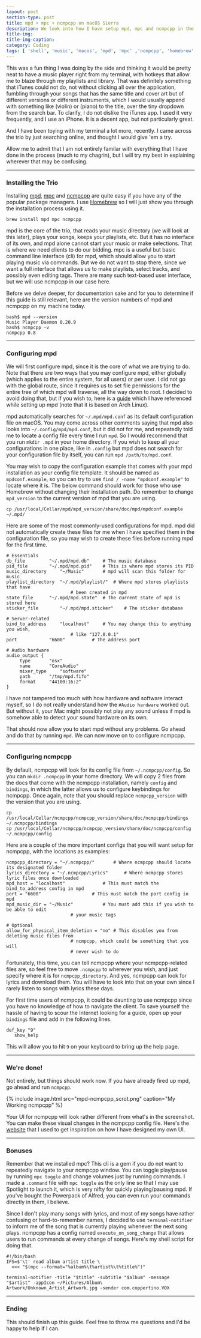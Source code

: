 ```yaml
---
layout: post
section-type: post
title: mpd + mpc + ncmpcpp on macOS Sierra
description: We look into how I have setup mpd, mpc and ncmpcpp in the terminal on macOS Sierra, documenting the gimmicks that I have encountered, and how I have worked around them. Hopefully this will provide the help that some Mac users are looking for.
title-img: 
title-img-caption: 
category: Coding
tags: [ 'shell', 'music', 'macos', 'mpd', 'mpc' ,'ncmpcpp', 'homebrew' ]
---
```


This was a fun thing I was doing by the side and thinking it would be pretty neat to have a music player right from my terminal, with hotkeys that allow me to blaze through my playlists and library. That was definitely something that iTunes could not do, not without clicking all over the application, fumbling through your songs that has the same title and cover art but of different versions or different instruments, which I would usually append with something like (violin) or (piano) to the title, over the tiny dropdown from the search bar. To clarify, I do not dislike the iTunes app. I used it very frequently, and I use an iPhone. It is a decent app, but not particularly great.

And I have been toying with my terminal a lot more, recently. I came across the trio by just searching online, and thought I would give 'em a try.

Allow me to admit that I am not entirely familar with everything that I have done in the process (much to my chagrin), but I will try my best in explaining wherever that may be confusing.

---

### Installing the Trio
Installing [mpd](https://www.musicpd.org), [mpc](https://www.musicpd.org/clients/mpc/) and [ncmpcpp](https://rybczak.net/ncmpcpp/) are quite easy if you have any of the popular package managers. I use [Homebrew](https://brew.sh) so I will just show you through the installation process using it.
```shell
brew install mpd mpc ncmpcpp
```
mpd is the core of the trio, that reads your music directory (we will look at this later), plays your songs, keeps your playlists, etc. But it has no interface of its own, and mpd alone cannot start your music or make selections. That is where we need clients to do our bidding. mpc is a useful but basic command line interface (cli) for mpd, which should allow you to start playing music via commands. But we do not want to stop there, since we want a full interface that allows us to make playlists, select tracks, and possibly even editing tags. There are many such text-based user interface, but we will use ncmpcpp in our case here.

Before we delve deeper, for documentation sake and for you to determine if this guide is still relevant, here are the version numbers of mpd and ncmpcpp on my machine today.
```shell
bash$ mpd --version
Music Player Daemon 0.20.9
bash$ ncmpcpp -v
ncmpcpp 0.8
```

---

### Configuring mpd
We will first configure mpd, since it is the core of what we are trying to do. Note that there are two ways that you may configure mpd, either globally (which applies to the entire system, for all users) or per user. I did not go with the global route, since it requires us to set file permissions for the entire tree of which mpd will traverse, all the way down to root. I decided to avoid doing that, but if you wish to, here is a [guide](https://wiki.archlinux.org/index.php/Music_Player_Daemon) which I have referenced while setting up mpd (note that it is based on Arch Linux).

mpd automatically searches for `~/.mpd/mpd.conf` as its default configuration file on macOS. You may come across other comments saying that mpd also looks into `~/.config/mpd/mpd.conf`, but it did not for me, and repeatedly told me to locate a config file every time I run `mpd`. So I would recommend that you run `mkdir .mpd` in your home directory. If you wish to keep all your configurations in one place, like in `.config` but mpd does not search for your configuration file by itself, you can run `mpd /path/to/mpd.conf`.

You may wish to copy the configuration example that comes with your mpd installation as your config file template. It should be named as `mpdconf.example`, so you can try to use `find / -name "mpdconf.example"` to locate where it is. The below command should work for those who use Homebrew without changing their installation path. Do remember to change `mpd_version` to the current version of mpd that you are using.
```shell
cp /usr/local/Cellar/mpd/mpd_version/share/doc/mpd/mpdconf.example ~/.mpd/
```

Here are some of the most commonly-used configurations for mpd. mpd did not automatically create these files for me when I have specified them in the configuration file, so you may wish to create these files before running mpd for the first time.
```graph
# Essentials
db_file 		"~/.mpd/mpd.db"		# The music database
pid_file 		"~/.mpd/mpd.pid"	# This is where mpd stores its PID
music_directory 	"~/Music"		# mpd will scan this folder for music
playlist_directory 	"~/.mpd/playlist/"	# Where mpd stores playlists that have
						# been created in mpd
state_file 		"~/.mpd/mpd.state"	# The current state of mpd is stored here
sticker_file 		"~/.mpd/mpd.sticker"	# The sticker database

# Server-related
bind_to_address 	"localhost"		# You may change this to anything you wish,
						# like "127.0.0.1"
port 			"6600"			# The address port

# Audio hardware
audio_output {
     type		"osx"
     name		"CoreAudio"
     mixer_type		"software"
     path		"/tmp/mpd.fifo"
     format		"44100:16:2"
} 
```
I have not tampered too much with how hardware and software interact myself, so I do not really understand how the `#Audio hardware` worked out. But without it, your Mac might possibly not play any sound unless if mpd is somehow able to detect your sound hardware on its own.

That should now allow you to start mpd without any problems. Go ahead and do that by running `mpd`. We can now move on to configure ncmpcpp.

---

### Configuring ncmpcpp
By default, ncmpcpp will look for its config file from `~/.ncmpcpp/config`. So you can `mkdir .ncmpcpp` in your home directory. We will copy 2 files from the docs that come with the ncmpcpp installation, namely `config` and `bindings`, in which the latter allows us to configure keybindings for ncmpcpp. Once again, note that you should replace `ncmpcpp_version` with the version that you are using.
```shell
cp /usr/local/Cellar/ncmpcpp/ncmpcpp_version/share/doc/ncmpcpp/bindings ~/.ncmpcpp/bindings
cp /usr/local/Cellar/ncmpcpp/ncmpcpp_version/share/doc/ncmpcpp/config ~/.ncmpcpp/config
```
Here are a couple of the more important configs that you will want setup for ncmpcpp, with the locations as examples:
```graph
ncmpcpp_directory = "~/.ncmpcpp/"  		# Where ncmpcpp should locate its designated folder
lyrics_directory = "~/.ncmpcpp/Lyrics"		# Where ncmpcpp stores lyric files once downloaded
mpd_host = "localhost"				# This must match the bind_to_address config in mpd
port = "6600"					# This must match the port config in mpd
mpd_music_dir = "~/Music"			# You must add this if you wish to be able to edit
						# your music tags

# Optional
allow_for_physical_item_deletion = "no"	# This disables you from deleting music files from
						# ncmpcpp, which could be something that you will
						# never wish to do
```
Fortunately, this time, you can tell ncmpcpp where your ncmpcpp-related files are, so feel free to move `.ncmpcpp` to wherever you wish, and just specify where it is for `ncmpcpp_directory`.
And yes, ncmpcpp can look for lyrics and download them. You will have to look into that on your own since I rarely listen to songs with lyrics these days.

For first time users of ncmpcpp, it could be daunting to use ncmpcpp since you have no knowledge of how to navigate the client. To save yourself the hassle of having to scour the Internet looking for a guide, open up your `bindings` file and add in the following lines.
```graph
def_key "9"
   show_help
```
This will allow you to hit `9` on your keyboard to bring up the help page.

---

### We're done!
Not entirely, but things should work now. If you have already fired up mpd, go ahead and run `ncmpcpp`.

{% include image.html src="mpd-ncmpcpp_scrot.png" caption="My Working ncmpcpp" %}

Your UI for ncmpcpp will look rather different from what's in the screenshot. You can make these visual changes in the ncmpcpp config file. Here's the [website](http://dotshare.it/category/mpd/ncmpcpp/) that I used to get inspiration on how I have designed my own UI.

---

### Bonuses
Remember that we installed mpc? This cli is a gem if you do not want to repeatedly navigate to your ncmpcpp window. You can toggle play/pause by running `mpc toggle` and change volumes just by running commands. I made a `.command` file with `mpc toggle` as the only line so that I may use Spotlight to launch it, which is very nifty for quickly playing/pausing mpd. If you've bought the Powerpack of Alfred, you can even run your commands directly in them, I believe.

Since I don't play many songs with lyrics, and most of my songs have rather confusing or hard-to-remember names, I decided to use `terminal-notifier` to inform me of the song that is currently playing whenever the next song plays. ncmpcpp has a config named `execute_on_song_change` that allows users to run commands at every change of songs. Here's my shell script for doing that.
```shell
#!/bin/bash
IFS=$'\t' read album artist title \
  <<< "$(mpc --format="%album%\t%artist%\t%title%")"

terminal-notifier -title "$title" -subtitle "$album" -message "$artist" -appIcon ~/Pictures/Album\ Artwork/Unknown_Artist_Artwork.jpg -sender com.coppertino.VOX
```

---

### Ending
This should finish up this guide. Feel free to throw me questions and I'd be happy to help if I can.
